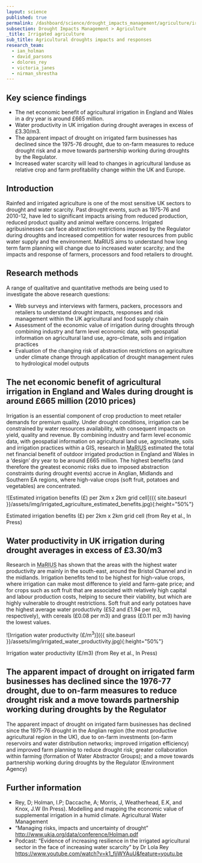 ```yaml
---
layout: science
published: true
permalink: /dashboard/science/drought_impacts_management/agriculture/irrigated/
subsection: Drought Impacts Management > Agriculture
_title: Irrigated agriculture
sub_title: Agricultural droughts impacts and responses
research_team:
  - ian_holman
  - david_parsons
  - dolores_rey
  - victoria_janes
  - nirman_shrestha
---
```


## Key science findings

* The net economic benefit of agricultural irrigation in England and Wales in a dry year is around £665 million.
* Water productivity in UK irrigation during drought averages in excess of £3.30/m3.
* The apparent impact of drought on irrigated farm businesses has declined since the 1975-76 drought, due to on-farm measures to reduce drought risk and a move towards partnership working during droughts by the Regulator.
* Increased water scarcity will lead to changes in agricultural landuse as relative crop and farm profitability change within the UK and Europe.
 
## Introduction

Rainfed and irrigated agriculture is one of the most sensitive UK sectors to drought and water scarcity.  Past drought events, such as 1975-76 and 2010-12, have led to significant impacts arising from reduced production, reduced product quality and animal welfare concerns.  Irrigated agribusinesses can face abstraction restrictions imposed by the Regulator during droughts and increased competition for water resources from public water supply and the environment.   MaRIUS aims to understand how long term farm planning will change due to increased water scarcity; and the impacts and response of farmers, processors and food retailers to drought.

## Research methods

A range of qualitative and quantitative methods are being used to investigate the above research questions:

* Web surveys and interviews with farmers, packers, processors and retailers to understand drought impacts, responses and risk management within the UK agricultural and food supply chain
* Assessment of the economic value of irrigation during droughts through combining industry and farm level economic data, with geospatial information on agricultural land use, agro-climate, soils and irrigation practices
* Evaluation of the changing risk of abstraction restrictions on agriculture under climate change through application of drought management rules to hydrological model outputs
 
## The net economic benefit of agricultural irrigation in England and Wales during drought is around £665 million (2010 prices) 
 
Irrigation is an essential component of crop production to meet retailer demands for premium quality. Under drought conditions, irrigation can be constrained by water resources availability, with consequent impacts on yield, quality and revenue. By combining industry and farm level economic data, with geospatial information on agricultural land use, agroclimate, soils and irrigation practices within a GIS, research in <abbr title="Managing the Risks, Impacts and Uncertainties of drought and water Scarcity">MaRIUS</abbr> estimated the total net financial benefit of outdoor irrigated production in England and Wales in a ‘design’ dry year to be around £665 million.  The highest benefits (and therefore the greatest economic risks due to imposed abstraction constraints during drought events) accrue in Anglian, Midlands and Southern EA regions, where high-value crops (soft fruit, potatoes and vegetables) are concentrated.

![Estimated irrigation benefits (£) per 2km x 2km grid cell]({{ site.baseurl }}/assets/img/irrigated_agriculture_estimated_benefits.jpg){:height="50%"}

Estimated irrigation benefits (£) per 2km x 2km grid cell (from Rey et al., In Press)

## Water productivity in UK irrigation during drought averages in excess of £3.30/m3
 
Research in <abbr title="Managing the Risks, Impacts and Uncertainties of drought and water Scarcity">MaRIUS</abbr> has shown that the areas with the highest water productivity are mainly in the south-east, around the Bristol Channel and in the midlands.  Irrigation benefits tend to be highest for high-value crops, where irrigation can make most difference to yield and farm-gate price; and for crops such as soft fruit that are associated with relatively high capital and labour production costs, helping to secure their viability, but which are highly vulnerable to drought restrictions.  Soft fruit and early potatoes have the highest average water productivity (£52 and £1.94 per m3, respectively), with cereals (£0.08 per m3) and grass (£0.11 per m3) having the lowest values.

![Irrigation water productivity (£/m<sup>3</sup>)]({{ site.baseurl }}/assets/img/irrigated_water_productivity.jpg){:height="50%"}

Irrigation water productivity (£/m3) (from Rey et al., In Press)

## The apparent impact of drought on irrigated farm businesses has declined since the 1976-77 drought, due to on-farm measures to reduce drought risk and a move towards partnership working during droughts by the Regulator

The apparent impact of drought on irrigated farm businesses has declined since the 1975-76 drought in the Anglian region (the most productive agricultural region in the UK), due to on-farm investments (on-farm reservoirs and water distribution networks; improved irrigation efficiency) and improved farm planning to reduce drought risk; greater collaboration within farming (formation of Water Abstractor Groups); and a move towards partnership working during droughts by the Regulator (Environment Agency)

## Further information

* Rey, D; Holman, I.P; Daccache, A; Morris, J, Weatherhead, E.K, and Knox, J.W (In Press). Modelling and mapping the economic value of supplemental irrigation in a humid climate.  Agricultural Water Management
* “Managing risks, impacts and uncertainty of drought” http://www.ukia.org/data/conference/Holman.pdf
* Podcast: “Evidence of increasing resilience in the irrigated agricultural sector in the face of increasing water scarcity” by Dr Lola Rey https://www.youtube.com/watch?v=k1_fjjWYAuU&feature=youtu.be
